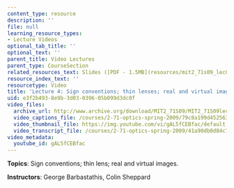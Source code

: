 ```yaml
---
content_type: resource
description: ''
file: null
learning_resource_types:
- Lecture Videos
optional_tab_title: ''
optional_text: ''
parent_title: Video Lectures
parent_type: CourseSection
related_resources_text: Slides ([PDF - 1.5MB](resources/mit2_71s09_lec04))
resource_index_text: ''
resourcetype: Video
title: 'Lecture 4: Sign conventions; thin lenses; real and virtual images'
uid: e3f2b493-8e9b-3d03-0396-05b099d3dc0f
video_files:
  archive_url: http://www.archive.org/download/MIT2_71S09/MIT2_71S09lec04_300k.mp4
  video_captions_file: /courses/2-71-optics-spring-2009/79c8a199d452563790c27518320c813e_gAL5fCEBfac.vtt
  video_thumbnail_file: https://img.youtube.com/vi/gAL5fCEBfac/default.jpg
  video_transcript_file: /courses/2-71-optics-spring-2009/41a90db0d84c725f0739f1bc704848b5_gAL5fCEBfac.pdf
video_metadata:
  youtube_id: gAL5fCEBfac
---
```


**Topics**: Sign conventions; thin lens; real and virtual images.

**Instructors**: George Barbastathis, Colin Sheppard